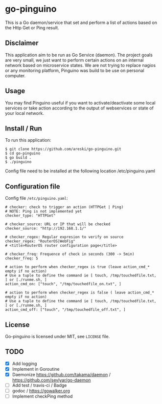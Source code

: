 go-pinguino
===========

This is a Go daemon/service that set and perform a list of actions based on the Http Get or Ping result.


Disclaimer
----------

This application aim to be run as Go Service (daemon). The project goals are very small, we just want to perform certain actions on an internal network based on microservice states.
We are not trying to replace nagios or any monitoring platform, Pinguino was build to be use on personal computer.


Usage
-----

You may find Pinguino useful if you want to activate/deactivate some local services or take action according to the output of webservices or state of your local network.


Install / Run
-------------

To run this application:

    $ git clone https://github.com/areski/go-pinguino.git
    $ cd go-pinguino
    $ go build .
    $ ./pinguino

Config file need to be installed at the following location /etc/pinguino.yaml


Configuration file
------------------

Config file `/etc/pinguino.yaml`:

    # checker: check to trigger an action (HTTPGet | Ping)
    # NOTE: Ping is not implemented yet
    checker_type: "HTTPGet"

    # checker_source: URL or IP that will be checked
    checker_source: "http://192.168.1.1/"

    # checker_regex: Regular expresion to verify on source
    checker_regex: "RouterOS|WebFig"
    # <title>RouterOS router configuration page</title>

    # checker_freq: Frequence of check in seconds (300 -> 5min)
    checker_freq: 5

    # action to perform when checker_regex is true (leave action_cmd_* empty if no action)
    # Use a tuple to define the command ie [ touch, /tmp/touchedfile.txt, ] or [./runme.sh, ]
    action_cmd_on: ["touch", "/tmp/touchedfile_on.txt", ]

    # action to perform when checker_regex is false ( leave action_cmd_* empty if no action)
    # Use a tuple to define the command ie [ touch, /tmp/touchedfile.txt, ] or [./runme.sh, ]
    action_cmd_off: ["touch", "/tmp/touchedfile_off.txt", ]


License
-------

Go-pinguino is licensed under MIT, see `LICENSE` file.


TODO
----

- [x] Add logging
- [x] Implement in Goroutine
- [x] Daemonize https://github.com/takama/daemon / https://github.com/sevlyar/go-daemon
- [ ] Add test / travis-ci / Badge
- [ ] godoc / https://gowalker.org
- [ ] Implement checkPing method
